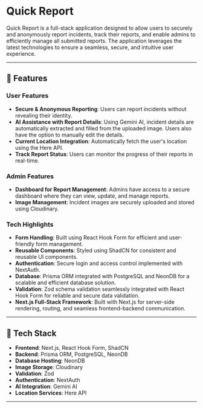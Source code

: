 # Quick Report

Quick Report is a full-stack application designed to allow users to securely and anonymously report incidents, track their reports, and enable admins to efficiently manage all submitted reports. The application leverages the latest technologies to ensure a seamless, secure, and intuitive user experience.

---

## 🌟 Features

### **User Features**
- **Secure & Anonymous Reporting**: Users can report incidents without revealing their identity.
- **AI Assistance with Report Details**: Using Gemini AI, incident details are automatically extracted and filled from the uploaded image. Users also have the option to manually edit the details.
- **Current Location Integration**: Automatically fetch the user's location using the Here API.
- **Track Report Status**: Users can monitor the progress of their reports in real-time.

### **Admin Features**
- **Dashboard for Report Management**: Admins have access to a secure dashboard where they can view, update, and manage reports.
- **Image Management**: Incident images are securely uploaded and stored using Cloudinary.

### **Tech Highlights**
- **Form Handling**: Built using React Hook Form for efficient and user-friendly form management.
- **Reusable Components**: Styled using ShadCN for consistent and reusable UI components.
- **Authentication**: Secure login and access control implemented with NextAuth.
- **Database**: Prisma ORM integrated with PostgreSQL and NeonDB for a scalable and efficient database solution.
- **Validation**: Zod schema validation seamlessly integrated with React Hook Form for reliable and secure data validation.
- **Next.js Full-Stack Framework**: Built with Next.js for server-side rendering, routing, and seamless frontend-backend communication.

---

## 🚀 Tech Stack

- **Frontend**: Next.js, React Hook Form, ShadCN
- **Backend**: Prisma ORM, PostgreSQL, NeonDB
- **Database Hosting**: NeonDB
- **Image Storage**: Cloudinary
- **Validation**: Zod
- **Authentication**: NextAuth
- **AI Integration**: Gemini AI
- **Location Services**: Here API

---

